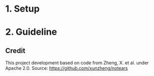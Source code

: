 # 1. Setup
# 2. Guideline

## Credit
This project development based on code from Zheng, X. et al. under Apache 2.0.
Source: https://github.com/xunzheng/notears